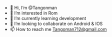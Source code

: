 - 👋 Hi, I’m @Tangonman
- 👀 I’m interested in Rom
- 🌱 I’m currently learning development 
- 💞️ I’m looking to collaborate on Android & IOS
- 📫 How to reach me Tangoman712@gmail.com

<!---
Tangonman/Tangonman is a ✨ special ✨ repository because its `README.md` (this file) appears on your GitHub profile.
You can click the Preview link to take a look at your changes.
--->
